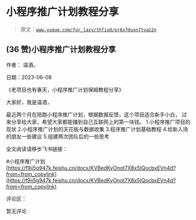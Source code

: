 # 小程序推广计划教程分享

> 原文：[`www.yuque.com/for_lazy/thfiu8/pr6x7duxn7tyaz2n`](https://www.yuque.com/for_lazy/thfiu8/pr6x7duxn7tyaz2n)



## (36 赞)小程序推广计划教程分享 

作者： 温酒。 

日期：2023-06-08 

《老项目也有春天，小程序推广计划保姆教程分享》 

大家好，我是温酒， 

最近两个月在陪跑小程序推广计划，根据数据反馈，这个项目适合新手小白， 过来分享给大家，希望大家都能赚到自己互联网上的第一块钱。 1.小程序推广项目的现状 2.小程序推广计划的天花板与数据收集 3.程序推广计划基础教程 4.给新入场的朋友一些建议 5.组建两次团队后的一些思考 

全文阅读请移步飞书链接： 

#小程序推广计划[https://f9ii5g947k.feishu.cn/docx/KVBedKyOnot7X8x5IQocbxEVn4d?from=from_copylink](https://f9ii5g947k.feishu.cn/docx/KVBedKyOnot7X8x5IQocbxEVn4d?from=from_copylink) 

评论区： 

暂无评论